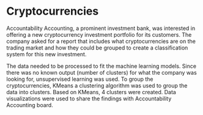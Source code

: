 # Cryptocurrencies

Accountability Accounting, a prominent investment bank, was interested in offering a new cryptocurrency investment portfolio for its customers. The company asked for a report that includes what cryptocurrencies are on the trading market and how they could be grouped to create a classification system for this new investment.

The data needed to be processed to fit the machine learning models. Since there was no known output (number of clusters) for what the company was looking for, unsupervised learning was used. To group the cryptocurrencies, KMeans a clustering algorithm was used to group the data into clusters. Based on KMeans, 4 clusters were created. Data visualizations were used to share the findings with Accountability Accounting board.